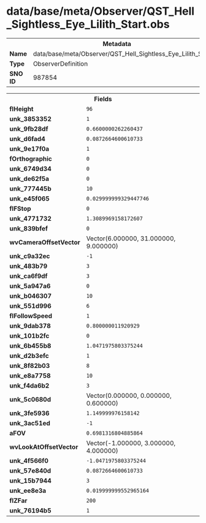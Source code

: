 <h1>data/base/meta/Observer/QST_Hell_Sightless_Eye_Lilith_Start.obs</h1><table><tr><th colspan="100%">Metadata</th></tr><tr><td><b>Name</b></td><td>data/base/meta/Observer/QST_Hell_Sightless_Eye_Lilith_Start.obs</td></tr><tr><td><b>Type</b></td><td>ObserverDefinition</td></tr><tr><td><b>SNO ID</b></td><td>987854</td></tr></table>

<table><tr><th colspan="100%">Fields</th></tr><tr><td><b>flHeight</b></td><td><code>96</code></td></tr><tr><td><b>unk_3853352</b></td><td><code>1</code></td></tr><tr><td><b>unk_9fb28df</b></td><td><code>0.6600000262260437</code></td></tr><tr><td><b>unk_d6fad4</b></td><td><code>0.0872664600610733</code></td></tr><tr><td><b>unk_9e17f0a</b></td><td><code>1</code></td></tr><tr><td><b>fOrthographic</b></td><td><code>0</code></td></tr><tr><td><b>unk_6749d34</b></td><td><code>0</code></td></tr><tr><td><b>unk_de62f5a</b></td><td><code>0</code></td></tr><tr><td><b>unk_777445b</b></td><td><code>10</code></td></tr><tr><td><b>unk_e45f065</b></td><td><code>0.029999999329447746</code></td></tr><tr><td><b>flFStop</b></td><td><code>0</code></td></tr><tr><td><b>unk_4771732</b></td><td><code>1.3089969158172607</code></td></tr><tr><td><b>unk_839bfef</b></td><td><code>0</code></td></tr><tr><td><b>wvCameraOffsetVector</b></td><td>Vector(6.000000, 31.000000, 9.000000)</td></tr><tr><td><b>unk_c9a32ec</b></td><td><code>-1</code></td></tr><tr><td><b>unk_483b79</b></td><td><code>3</code></td></tr><tr><td><b>unk_ca6f9df</b></td><td><code>3</code></td></tr><tr><td><b>unk_5a947a6</b></td><td><code>0</code></td></tr><tr><td><b>unk_b046307</b></td><td><code>10</code></td></tr><tr><td><b>unk_551d996</b></td><td><code>6</code></td></tr><tr><td><b>flFollowSpeed</b></td><td><code>1</code></td></tr><tr><td><b>unk_9dab378</b></td><td><code>0.800000011920929</code></td></tr><tr><td><b>unk_101b2fc</b></td><td><code>0</code></td></tr><tr><td><b>unk_6b455b8</b></td><td><code>1.0471975803375244</code></td></tr><tr><td><b>unk_d2b3efc</b></td><td><code>1</code></td></tr><tr><td><b>unk_8f82b03</b></td><td><code>8</code></td></tr><tr><td><b>unk_e8a7758</b></td><td><code>10</code></td></tr><tr><td><b>unk_f4da6b2</b></td><td><code>3</code></td></tr><tr><td><b>unk_5c0680d</b></td><td>Vector(0.000000, 0.000000, 0.600000)</td></tr><tr><td><b>unk_3fe5936</b></td><td><code>1.149999976158142</code></td></tr><tr><td><b>unk_3ac51ed</b></td><td><code>-1</code></td></tr><tr><td><b>aFOV</b></td><td><code>0.6981316804885864</code></td></tr><tr><td><b>wvLookAtOffsetVector</b></td><td>Vector(-1.000000, 3.000000, 4.000000)</td></tr><tr><td><b>unk_4f566f0</b></td><td><code>-1.0471975803375244</code></td></tr><tr><td><b>unk_57e840d</b></td><td><code>0.0872664600610733</code></td></tr><tr><td><b>unk_15b7944</b></td><td><code>3</code></td></tr><tr><td><b>unk_ee8e3a</b></td><td><code>0.019999999552965164</code></td></tr><tr><td><b>flZFar</b></td><td><code>200</code></td></tr><tr><td><b>unk_76194b5</b></td><td><code>1</code></td></tr></table>

